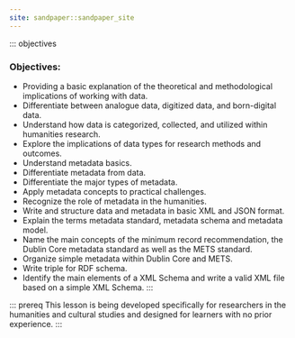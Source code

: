 ```yaml
---
site: sandpaper::sandpaper_site
---
```

   
::: objectives   

### Objectives:

- Providing a basic explanation of the theoretical and methodological implications of working with data.
- Differentiate between analogue data, digitized data, and born-digital data.
- Understand how data is categorized, collected, and utilized within humanities research.
- Explore the implications of data types for research methods and outcomes.
- Understand metadata basics.
- Differentiate metadata from data.
- Differentiate the major types of metadata.
- Apply metadata concepts to practical challenges.
- Recognize the role of metadata in the humanities.
- Write and structure data and metadata in basic XML and JSON format.
- Explain the terms metadata standard, metadata schema and metadata model.
- Name the main concepts of the minimum record recommendation, the Dublin Core metadata standard as well as the METS standard.
- Organize simple metadata within Dublin Core and METS.
- Write triple for RDF schema.
- Identify the main elements of a XML Schema and write a valid XML file based on a simple XML Schema. 
:::   
    
::: prereq
This lesson is being developed specifically for researchers in the humanities and cultural studies and designed for learners with no prior experience.
:::




